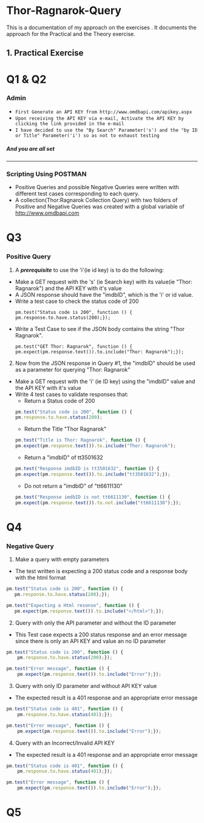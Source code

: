 # Thor-Ragnarok-Query

This is a documentation of my approach on the exercises .
It documents the approach for the Practical and the Theory exercise.


## 1. Practical Exercise

# Q1 & Q2
### Admin

* ```First Generate an API KEY from http://www.omdbapi.com/apikey.aspx```
*  ```Upon receiving the API KEY via e-mail, Activate the API KEY by clicking the link provided in the e-mail```
* ```I have decided to use the "By Search" Parameter('s') and the "by ID or Title" Parameter('i') so as not to exhaust testing```
##### And you are all set
----------------------------------------------------------------------------------------------------------------
### Scripting Using POSTMAN
* Positive Queries and possible Negative Queries were written with different test cases corresponding to each query.
* A collection(Thor:Ragnarok Collection Query) with two folders of Positive and Negative Queries was created with a global variable of http://www.omdbapi.com

# Q3

### Positive Query
1. A **_prerequisite_** to use the 'i'(ie id key) is to do the following:
* Make a GET request with the 's' (ie Search key) with its value(ie "Thor: Ragnarok") and the API KEY with it's value
* A JSON response should have the "imdbID", which is the 'i' or id value.
* Write a test case to check the status code of 200
	```JS
	pm.test("Status code is 200", function () {
    pm.response.to.have.status(200);});
	```
* Write a Test Case to see if the JSON body contains the string "Thor Ragnarok".
	```JS
	pm.test("GET Thor: Ragnarok", function () {
    pm.expect(pm.response.text()).to.include("Thor: Ragnarok");});	
	```
	
2. Now from the JSON response in Query #1, the "imdbID" should be used as a parameter for querying "Thor: Ragnarok"
* Make a GET request with the 'i' (ie ID key) using the "imdbID" value and the API KEY with it's value
* Write 4 test cases to validate responses that: 
	* Return a Status code of 200
	```js
	pm.test("Status code is 200", function () {
    pm.response.to.have.status(200);
	```
	* Return the Title "Thor Ragnarok"
	```js
	pm.test("Title is Thor: Ragnarok", function () {
    pm.expect(pm.response.text()).to.include("Thor: Ragnarok");
	```
	* Return a "imdbID" of tt3501632
	```js
	pm.test("Response imdbID is tt3501632", function () {
    pm.expect(pm.response.text()).to.include("tt3501632");});
	```
	* Do not return a "imdbID" of "tt6611130"
	```js
	pm.test("Response imdbID is not tt6611130", function () {
    pm.expect(pm.response.text()).to.not.include("tt6611130");});
	```

# Q4
### Negative Query

1. Make a query with empty parameters
 * The test written is expecting a 200 status code and a response body with the html format
 ```js
 pm.test("Status code is 200", function () {
    pm.response.to.have.status(200);});

pm.test("Expecting a Html resonse", function () {
    pm.expect(pm.response.text()).to.include("</html>");});
 ```
2. Query with only the API parameter and without the ID parameter
* This Test case expects a 200 status response and an error message since there is only an API KEY and value an no ID parameter
```js
pm.test("Status code is 200", function () {
    pm.response.to.have.status(200);});

pm.test("Error message", function () {
    pm.expect(pm.response.text()).to.include("Error");});
```
3. Query with only ID parameter and without API KEY value
* The expected result is a 401 response and an appropriate error message
```js
pm.test("Status code is 401", function () {
    pm.response.to.have.status(401);});

pm.test("Error message", function () {
    pm.expect(pm.response.text()).to.include("Error");});
```
4. Query with an Incorrect/Invalid API KEY
* The expected result is a 401 response and an appropriate error message
```js
pm.test("Status code is 401", function () {
    pm.response.to.have.status(401);});

pm.test("Error message", function () {
    pm.expect(pm.response.text()).to.include("Error");});
```
# Q5


